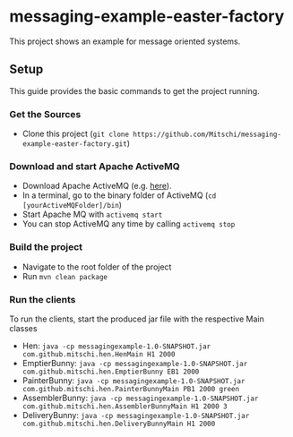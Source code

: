 # messaging-example-easter-factory
This project shows an example for message oriented systems. 
## Setup
This guide provides the basic commands to get the project running.
### Get the Sources
* Clone this project (`git clone https://github.com/Mitschi/messaging-example-easter-factory.git`)

### Download and start Apache ActiveMQ
* Download Apache ActiveMQ (e.g. [here](https://activemq.apache.org/components/classic/download/)).
* In a terminal, go to the binary folder of ActiveMQ (`cd [yourActiveMQFolder]/bin`)
* Start Apache MQ with `activemq start`
* You can stop ActiveMQ any time by calling `activemq stop`

### Build the project
* Navigate to the root folder of the project
* Run `mvn clean package`

### Run the clients
To run the clients, start the produced jar file with the respective Main classes

* Hen: `java -cp messagingexample-1.0-SNAPSHOT.jar com.github.mitschi.hen.HenMain H1 2000`
* EmptierBunny: `java -cp messagingexample-1.0-SNAPSHOT.jar com.github.mitschi.hen.EmptierBunny EB1 2000`
* PainterBunny: `java -cp messagingexample-1.0-SNAPSHOT.jar com.github.mitschi.hen.PainterBunnyMain PB1 2000 green`
* AssemblerBunny: `java -cp messagingexample-1.0-SNAPSHOT.jar com.github.mitschi.hen.AssemblerBunnyMain H1 2000 3`
* DeliveryBunny: `java -cp messagingexample-1.0-SNAPSHOT.jar com.github.mitschi.hen.DeliveryBunnyMain H1 2000`

